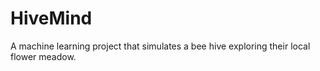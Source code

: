 # HiveMind
A machine learning project that simulates a bee hive exploring their local flower meadow.